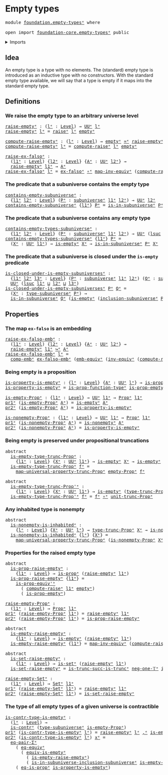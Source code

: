 # Empty types

<pre class="Agda"><a id="24" class="Keyword">module</a> <a id="31" href="foundation.empty-types%25E1%25B5%2589.html" class="Module">foundation.empty-typesᵉ</a> <a id="55" class="Keyword">where</a>

<a id="62" class="Keyword">open</a> <a id="67" class="Keyword">import</a> <a id="74" href="foundation-core.empty-types%25E1%25B5%2589.html" class="Module">foundation-core.empty-typesᵉ</a> <a id="103" class="Keyword">public</a>
</pre>
<details><summary>Imports</summary>

<pre class="Agda"><a id="160" class="Keyword">open</a> <a id="165" class="Keyword">import</a> <a id="172" href="foundation.dependent-pair-types%25E1%25B5%2589.html" class="Module">foundation.dependent-pair-typesᵉ</a>
<a id="205" class="Keyword">open</a> <a id="210" class="Keyword">import</a> <a id="217" href="foundation.embeddings%25E1%25B5%2589.html" class="Module">foundation.embeddingsᵉ</a>
<a id="240" class="Keyword">open</a> <a id="245" class="Keyword">import</a> <a id="252" href="foundation.equivalences%25E1%25B5%2589.html" class="Module">foundation.equivalencesᵉ</a>
<a id="277" class="Keyword">open</a> <a id="282" class="Keyword">import</a> <a id="289" href="foundation.propositional-truncations%25E1%25B5%2589.html" class="Module">foundation.propositional-truncationsᵉ</a>
<a id="327" class="Keyword">open</a> <a id="332" class="Keyword">import</a> <a id="339" href="foundation.raising-universe-levels%25E1%25B5%2589.html" class="Module">foundation.raising-universe-levelsᵉ</a>
<a id="375" class="Keyword">open</a> <a id="380" class="Keyword">import</a> <a id="387" href="foundation.subuniverses%25E1%25B5%2589.html" class="Module">foundation.subuniversesᵉ</a>
<a id="412" class="Keyword">open</a> <a id="417" class="Keyword">import</a> <a id="424" href="foundation.univalence%25E1%25B5%2589.html" class="Module">foundation.univalenceᵉ</a>
<a id="447" class="Keyword">open</a> <a id="452" class="Keyword">import</a> <a id="459" href="foundation.universe-levels%25E1%25B5%2589.html" class="Module">foundation.universe-levelsᵉ</a>

<a id="488" class="Keyword">open</a> <a id="493" class="Keyword">import</a> <a id="500" href="foundation-core.contractible-types%25E1%25B5%2589.html" class="Module">foundation-core.contractible-typesᵉ</a>
<a id="536" class="Keyword">open</a> <a id="541" class="Keyword">import</a> <a id="548" href="foundation-core.equality-dependent-pair-types%25E1%25B5%2589.html" class="Module">foundation-core.equality-dependent-pair-typesᵉ</a>
<a id="595" class="Keyword">open</a> <a id="600" class="Keyword">import</a> <a id="607" href="foundation-core.function-types%25E1%25B5%2589.html" class="Module">foundation-core.function-typesᵉ</a>
<a id="639" class="Keyword">open</a> <a id="644" class="Keyword">import</a> <a id="651" href="foundation-core.propositions%25E1%25B5%2589.html" class="Module">foundation-core.propositionsᵉ</a>
<a id="681" class="Keyword">open</a> <a id="686" class="Keyword">import</a> <a id="693" href="foundation-core.sets%25E1%25B5%2589.html" class="Module">foundation-core.setsᵉ</a>
<a id="715" class="Keyword">open</a> <a id="720" class="Keyword">import</a> <a id="727" href="foundation-core.truncated-types%25E1%25B5%2589.html" class="Module">foundation-core.truncated-typesᵉ</a>
<a id="760" class="Keyword">open</a> <a id="765" class="Keyword">import</a> <a id="772" href="foundation-core.truncation-levels%25E1%25B5%2589.html" class="Module">foundation-core.truncation-levelsᵉ</a>
</pre>
</details>

## Idea

An empty type is a type with no elements. The (standard) empty type is
introduced as an inductive type with no constructors. With the standard empty
type available, we will say that a type is empty if it maps into the standard
empty type.

## Definitions

### We raise the empty type to an arbitrary universe level

<pre class="Agda"><a id="raise-emptyᵉ"></a><a id="1157" href="foundation.empty-types%25E1%25B5%2589.html#1157" class="Function">raise-emptyᵉ</a> <a id="1170" class="Symbol">:</a> <a id="1172" class="Symbol">(</a><a id="1173" href="foundation.empty-types%25E1%25B5%2589.html#1173" class="Bound">lᵉ</a> <a id="1176" class="Symbol">:</a> <a id="1178" href="Agda.Primitive.html#742" class="Postulate">Level</a><a id="1183" class="Symbol">)</a> <a id="1185" class="Symbol">→</a> <a id="1187" href="Agda.Primitive.html#429" class="Primitive">UUᵉ</a> <a id="1191" href="foundation.empty-types%25E1%25B5%2589.html#1173" class="Bound">lᵉ</a>
<a id="1194" href="foundation.empty-types%25E1%25B5%2589.html#1157" class="Function">raise-emptyᵉ</a> <a id="1207" href="foundation.empty-types%25E1%25B5%2589.html#1207" class="Bound">lᵉ</a> <a id="1210" class="Symbol">=</a> <a id="1212" href="foundation.raising-universe-levels%25E1%25B5%2589.html#1012" class="Datatype">raiseᵉ</a> <a id="1219" href="foundation.empty-types%25E1%25B5%2589.html#1207" class="Bound">lᵉ</a> <a id="1222" href="foundation-core.empty-types%25E1%25B5%2589.html#811" class="Datatype">emptyᵉ</a>

<a id="compute-raise-emptyᵉ"></a><a id="1230" href="foundation.empty-types%25E1%25B5%2589.html#1230" class="Function">compute-raise-emptyᵉ</a> <a id="1251" class="Symbol">:</a> <a id="1253" class="Symbol">(</a><a id="1254" href="foundation.empty-types%25E1%25B5%2589.html#1254" class="Bound">lᵉ</a> <a id="1257" class="Symbol">:</a> <a id="1259" href="Agda.Primitive.html#742" class="Postulate">Level</a><a id="1264" class="Symbol">)</a> <a id="1266" class="Symbol">→</a> <a id="1268" href="foundation-core.empty-types%25E1%25B5%2589.html#811" class="Datatype">emptyᵉ</a> <a id="1275" href="foundation-core.equivalences%25E1%25B5%2589.html#2662" class="Function Operator">≃ᵉ</a> <a id="1278" href="foundation.empty-types%25E1%25B5%2589.html#1157" class="Function">raise-emptyᵉ</a> <a id="1291" href="foundation.empty-types%25E1%25B5%2589.html#1254" class="Bound">lᵉ</a>
<a id="1294" href="foundation.empty-types%25E1%25B5%2589.html#1230" class="Function">compute-raise-emptyᵉ</a> <a id="1315" href="foundation.empty-types%25E1%25B5%2589.html#1315" class="Bound">lᵉ</a> <a id="1318" class="Symbol">=</a> <a id="1320" href="foundation.raising-universe-levels%25E1%25B5%2589.html#1854" class="Function">compute-raiseᵉ</a> <a id="1335" href="foundation.empty-types%25E1%25B5%2589.html#1315" class="Bound">lᵉ</a> <a id="1338" href="foundation-core.empty-types%25E1%25B5%2589.html#811" class="Datatype">emptyᵉ</a>

<a id="raise-ex-falsoᵉ"></a><a id="1346" href="foundation.empty-types%25E1%25B5%2589.html#1346" class="Function">raise-ex-falsoᵉ</a> <a id="1362" class="Symbol">:</a>
  <a id="1366" class="Symbol">(</a><a id="1367" href="foundation.empty-types%25E1%25B5%2589.html#1367" class="Bound">l1ᵉ</a> <a id="1371" class="Symbol">:</a> <a id="1373" href="Agda.Primitive.html#742" class="Postulate">Level</a><a id="1378" class="Symbol">)</a> <a id="1380" class="Symbol">{</a><a id="1381" href="foundation.empty-types%25E1%25B5%2589.html#1381" class="Bound">l2ᵉ</a> <a id="1385" class="Symbol">:</a> <a id="1387" href="Agda.Primitive.html#742" class="Postulate">Level</a><a id="1392" class="Symbol">}</a> <a id="1394" class="Symbol">{</a><a id="1395" href="foundation.empty-types%25E1%25B5%2589.html#1395" class="Bound">Aᵉ</a> <a id="1398" class="Symbol">:</a> <a id="1400" href="Agda.Primitive.html#429" class="Primitive">UUᵉ</a> <a id="1404" href="foundation.empty-types%25E1%25B5%2589.html#1381" class="Bound">l2ᵉ</a><a id="1407" class="Symbol">}</a> <a id="1409" class="Symbol">→</a>
  <a id="1413" href="foundation.empty-types%25E1%25B5%2589.html#1157" class="Function">raise-emptyᵉ</a> <a id="1426" href="foundation.empty-types%25E1%25B5%2589.html#1367" class="Bound">l1ᵉ</a> <a id="1430" class="Symbol">→</a> <a id="1432" href="foundation.empty-types%25E1%25B5%2589.html#1395" class="Bound">Aᵉ</a>
<a id="1435" href="foundation.empty-types%25E1%25B5%2589.html#1346" class="Function">raise-ex-falsoᵉ</a> <a id="1451" href="foundation.empty-types%25E1%25B5%2589.html#1451" class="Bound">lᵉ</a> <a id="1454" class="Symbol">=</a> <a id="1456" href="foundation-core.empty-types%25E1%25B5%2589.html#927" class="Function">ex-falsoᵉ</a> <a id="1466" href="foundation-core.function-types%25E1%25B5%2589.html#476" class="Function Operator">∘ᵉ</a> <a id="1469" href="foundation-core.equivalences%25E1%25B5%2589.html#8521" class="Function">map-inv-equivᵉ</a> <a id="1484" class="Symbol">(</a><a id="1485" href="foundation.empty-types%25E1%25B5%2589.html#1230" class="Function">compute-raise-emptyᵉ</a> <a id="1506" href="foundation.empty-types%25E1%25B5%2589.html#1451" class="Bound">lᵉ</a><a id="1508" class="Symbol">)</a>
</pre>
### The predicate that a subuniverse contains the empty type

<pre class="Agda"><a id="contains-empty-subuniverseᵉ"></a><a id="1585" href="foundation.empty-types%25E1%25B5%2589.html#1585" class="Function">contains-empty-subuniverseᵉ</a> <a id="1613" class="Symbol">:</a>
  <a id="1617" class="Symbol">{</a><a id="1618" href="foundation.empty-types%25E1%25B5%2589.html#1618" class="Bound">l1ᵉ</a> <a id="1622" href="foundation.empty-types%25E1%25B5%2589.html#1622" class="Bound">l2ᵉ</a> <a id="1626" class="Symbol">:</a> <a id="1628" href="Agda.Primitive.html#742" class="Postulate">Level</a><a id="1633" class="Symbol">}</a> <a id="1635" class="Symbol">(</a><a id="1636" href="foundation.empty-types%25E1%25B5%2589.html#1636" class="Bound">Pᵉ</a> <a id="1639" class="Symbol">:</a> <a id="1641" href="foundation.subuniverses%25E1%25B5%2589.html#1146" class="Function">subuniverseᵉ</a> <a id="1654" href="foundation.empty-types%25E1%25B5%2589.html#1618" class="Bound">l1ᵉ</a> <a id="1658" href="foundation.empty-types%25E1%25B5%2589.html#1622" class="Bound">l2ᵉ</a><a id="1661" class="Symbol">)</a> <a id="1663" class="Symbol">→</a> <a id="1665" href="Agda.Primitive.html#429" class="Primitive">UUᵉ</a> <a id="1669" href="foundation.empty-types%25E1%25B5%2589.html#1622" class="Bound">l2ᵉ</a>
<a id="1673" href="foundation.empty-types%25E1%25B5%2589.html#1585" class="Function">contains-empty-subuniverseᵉ</a> <a id="1701" class="Symbol">{</a><a id="1702" href="foundation.empty-types%25E1%25B5%2589.html#1702" class="Bound">l1ᵉ</a><a id="1705" class="Symbol">}</a> <a id="1707" href="foundation.empty-types%25E1%25B5%2589.html#1707" class="Bound">Pᵉ</a> <a id="1710" class="Symbol">=</a> <a id="1712" href="foundation.subuniverses%25E1%25B5%2589.html#1594" class="Function">is-in-subuniverseᵉ</a> <a id="1731" href="foundation.empty-types%25E1%25B5%2589.html#1707" class="Bound">Pᵉ</a> <a id="1734" class="Symbol">(</a><a id="1735" href="foundation.empty-types%25E1%25B5%2589.html#1157" class="Function">raise-emptyᵉ</a> <a id="1748" href="foundation.empty-types%25E1%25B5%2589.html#1702" class="Bound">l1ᵉ</a><a id="1751" class="Symbol">)</a>
</pre>
### The predicate that a subuniverse contains any empty type

<pre class="Agda"><a id="contains-empty-types-subuniverseᵉ"></a><a id="1828" href="foundation.empty-types%25E1%25B5%2589.html#1828" class="Function">contains-empty-types-subuniverseᵉ</a> <a id="1862" class="Symbol">:</a>
  <a id="1866" class="Symbol">{</a><a id="1867" href="foundation.empty-types%25E1%25B5%2589.html#1867" class="Bound">l1ᵉ</a> <a id="1871" href="foundation.empty-types%25E1%25B5%2589.html#1871" class="Bound">l2ᵉ</a> <a id="1875" class="Symbol">:</a> <a id="1877" href="Agda.Primitive.html#742" class="Postulate">Level</a><a id="1882" class="Symbol">}</a> <a id="1884" class="Symbol">(</a><a id="1885" href="foundation.empty-types%25E1%25B5%2589.html#1885" class="Bound">Pᵉ</a> <a id="1888" class="Symbol">:</a> <a id="1890" href="foundation.subuniverses%25E1%25B5%2589.html#1146" class="Function">subuniverseᵉ</a> <a id="1903" href="foundation.empty-types%25E1%25B5%2589.html#1867" class="Bound">l1ᵉ</a> <a id="1907" href="foundation.empty-types%25E1%25B5%2589.html#1871" class="Bound">l2ᵉ</a><a id="1910" class="Symbol">)</a> <a id="1912" class="Symbol">→</a> <a id="1914" href="Agda.Primitive.html#429" class="Primitive">UUᵉ</a> <a id="1918" class="Symbol">(</a><a id="1919" href="Agda.Primitive.html#931" class="Primitive">lsuc</a> <a id="1924" href="foundation.empty-types%25E1%25B5%2589.html#1867" class="Bound">l1ᵉ</a> <a id="1928" href="Agda.Primitive.html#961" class="Primitive Operator">⊔</a> <a id="1930" href="foundation.empty-types%25E1%25B5%2589.html#1871" class="Bound">l2ᵉ</a><a id="1933" class="Symbol">)</a>
<a id="1935" href="foundation.empty-types%25E1%25B5%2589.html#1828" class="Function">contains-empty-types-subuniverseᵉ</a> <a id="1969" class="Symbol">{</a><a id="1970" href="foundation.empty-types%25E1%25B5%2589.html#1970" class="Bound">l1ᵉ</a><a id="1973" class="Symbol">}</a> <a id="1975" href="foundation.empty-types%25E1%25B5%2589.html#1975" class="Bound">Pᵉ</a> <a id="1978" class="Symbol">=</a>
  <a id="1982" class="Symbol">(</a><a id="1983" href="foundation.empty-types%25E1%25B5%2589.html#1983" class="Bound">Xᵉ</a> <a id="1986" class="Symbol">:</a> <a id="1988" href="Agda.Primitive.html#429" class="Primitive">UUᵉ</a> <a id="1992" href="foundation.empty-types%25E1%25B5%2589.html#1970" class="Bound">l1ᵉ</a><a id="1995" class="Symbol">)</a> <a id="1997" class="Symbol">→</a> <a id="1999" href="foundation-core.empty-types%25E1%25B5%2589.html#1004" class="Function">is-emptyᵉ</a> <a id="2009" href="foundation.empty-types%25E1%25B5%2589.html#1983" class="Bound">Xᵉ</a> <a id="2012" class="Symbol">→</a> <a id="2014" href="foundation.subuniverses%25E1%25B5%2589.html#1594" class="Function">is-in-subuniverseᵉ</a> <a id="2033" href="foundation.empty-types%25E1%25B5%2589.html#1975" class="Bound">Pᵉ</a> <a id="2036" href="foundation.empty-types%25E1%25B5%2589.html#1983" class="Bound">Xᵉ</a>
</pre>
### The predicate that a subuniverse is closed under the `is-empty` predicate

<pre class="Agda"><a id="is-closed-under-is-empty-subuniversesᵉ"></a><a id="2131" href="foundation.empty-types%25E1%25B5%2589.html#2131" class="Function">is-closed-under-is-empty-subuniversesᵉ</a> <a id="2170" class="Symbol">:</a>
  <a id="2174" class="Symbol">{</a><a id="2175" href="foundation.empty-types%25E1%25B5%2589.html#2175" class="Bound">l1ᵉ</a> <a id="2179" href="foundation.empty-types%25E1%25B5%2589.html#2179" class="Bound">l2ᵉ</a> <a id="2183" href="foundation.empty-types%25E1%25B5%2589.html#2183" class="Bound">l3ᵉ</a> <a id="2187" class="Symbol">:</a> <a id="2189" href="Agda.Primitive.html#742" class="Postulate">Level</a><a id="2194" class="Symbol">}</a> <a id="2196" class="Symbol">(</a><a id="2197" href="foundation.empty-types%25E1%25B5%2589.html#2197" class="Bound">Pᵉ</a> <a id="2200" class="Symbol">:</a> <a id="2202" href="foundation.subuniverses%25E1%25B5%2589.html#1146" class="Function">subuniverseᵉ</a> <a id="2215" href="foundation.empty-types%25E1%25B5%2589.html#2175" class="Bound">l1ᵉ</a> <a id="2219" href="foundation.empty-types%25E1%25B5%2589.html#2179" class="Bound">l2ᵉ</a><a id="2222" class="Symbol">)</a> <a id="2224" class="Symbol">(</a><a id="2225" href="foundation.empty-types%25E1%25B5%2589.html#2225" class="Bound">Qᵉ</a> <a id="2228" class="Symbol">:</a> <a id="2230" href="foundation.subuniverses%25E1%25B5%2589.html#1146" class="Function">subuniverseᵉ</a> <a id="2243" href="foundation.empty-types%25E1%25B5%2589.html#2175" class="Bound">l1ᵉ</a> <a id="2247" href="foundation.empty-types%25E1%25B5%2589.html#2183" class="Bound">l3ᵉ</a><a id="2250" class="Symbol">)</a> <a id="2252" class="Symbol">→</a>
  <a id="2256" href="Agda.Primitive.html#429" class="Primitive">UUᵉ</a> <a id="2260" class="Symbol">(</a><a id="2261" href="Agda.Primitive.html#931" class="Primitive">lsuc</a> <a id="2266" href="foundation.empty-types%25E1%25B5%2589.html#2175" class="Bound">l1ᵉ</a> <a id="2270" href="Agda.Primitive.html#961" class="Primitive Operator">⊔</a> <a id="2272" href="foundation.empty-types%25E1%25B5%2589.html#2179" class="Bound">l2ᵉ</a> <a id="2276" href="Agda.Primitive.html#961" class="Primitive Operator">⊔</a> <a id="2278" href="foundation.empty-types%25E1%25B5%2589.html#2183" class="Bound">l3ᵉ</a><a id="2281" class="Symbol">)</a>
<a id="2283" href="foundation.empty-types%25E1%25B5%2589.html#2131" class="Function">is-closed-under-is-empty-subuniversesᵉ</a> <a id="2322" href="foundation.empty-types%25E1%25B5%2589.html#2322" class="Bound">Pᵉ</a> <a id="2325" href="foundation.empty-types%25E1%25B5%2589.html#2325" class="Bound">Qᵉ</a> <a id="2328" class="Symbol">=</a>
  <a id="2332" class="Symbol">(</a><a id="2333" href="foundation.empty-types%25E1%25B5%2589.html#2333" class="Bound">Xᵉ</a> <a id="2336" class="Symbol">:</a> <a id="2338" href="foundation.subuniverses%25E1%25B5%2589.html#1511" class="Function">type-subuniverseᵉ</a> <a id="2356" href="foundation.empty-types%25E1%25B5%2589.html#2322" class="Bound">Pᵉ</a><a id="2358" class="Symbol">)</a> <a id="2360" class="Symbol">→</a>
  <a id="2364" href="foundation.subuniverses%25E1%25B5%2589.html#1594" class="Function">is-in-subuniverseᵉ</a> <a id="2383" href="foundation.empty-types%25E1%25B5%2589.html#2325" class="Bound">Qᵉ</a> <a id="2386" class="Symbol">(</a><a id="2387" href="foundation-core.empty-types%25E1%25B5%2589.html#1004" class="Function">is-emptyᵉ</a> <a id="2397" class="Symbol">(</a><a id="2398" href="foundation.subuniverses%25E1%25B5%2589.html#1816" class="Function">inclusion-subuniverseᵉ</a> <a id="2421" href="foundation.empty-types%25E1%25B5%2589.html#2322" class="Bound">Pᵉ</a> <a id="2424" href="foundation.empty-types%25E1%25B5%2589.html#2333" class="Bound">Xᵉ</a><a id="2426" class="Symbol">))</a>
</pre>
## Properties

### The map `ex-falso` is an embedding

<pre class="Agda"><a id="raise-ex-falso-embᵉ"></a><a id="2497" href="foundation.empty-types%25E1%25B5%2589.html#2497" class="Function">raise-ex-falso-embᵉ</a> <a id="2517" class="Symbol">:</a>
  <a id="2521" class="Symbol">(</a><a id="2522" href="foundation.empty-types%25E1%25B5%2589.html#2522" class="Bound">l1ᵉ</a> <a id="2526" class="Symbol">:</a> <a id="2528" href="Agda.Primitive.html#742" class="Postulate">Level</a><a id="2533" class="Symbol">)</a> <a id="2535" class="Symbol">{</a><a id="2536" href="foundation.empty-types%25E1%25B5%2589.html#2536" class="Bound">l2ᵉ</a> <a id="2540" class="Symbol">:</a> <a id="2542" href="Agda.Primitive.html#742" class="Postulate">Level</a><a id="2547" class="Symbol">}</a> <a id="2549" class="Symbol">{</a><a id="2550" href="foundation.empty-types%25E1%25B5%2589.html#2550" class="Bound">Aᵉ</a> <a id="2553" class="Symbol">:</a> <a id="2555" href="Agda.Primitive.html#429" class="Primitive">UUᵉ</a> <a id="2559" href="foundation.empty-types%25E1%25B5%2589.html#2536" class="Bound">l2ᵉ</a><a id="2562" class="Symbol">}</a> <a id="2564" class="Symbol">→</a>
  <a id="2568" href="foundation.empty-types%25E1%25B5%2589.html#1157" class="Function">raise-emptyᵉ</a> <a id="2581" href="foundation.empty-types%25E1%25B5%2589.html#2522" class="Bound">l1ᵉ</a> <a id="2585" href="foundation-core.embeddings%25E1%25B5%2589.html#1585" class="Function Operator">↪ᵉ</a> <a id="2588" href="foundation.empty-types%25E1%25B5%2589.html#2550" class="Bound">Aᵉ</a>
<a id="2591" href="foundation.empty-types%25E1%25B5%2589.html#2497" class="Function">raise-ex-falso-embᵉ</a> <a id="2611" href="foundation.empty-types%25E1%25B5%2589.html#2611" class="Bound">lᵉ</a> <a id="2614" class="Symbol">=</a>
  <a id="2618" href="foundation.embeddings%25E1%25B5%2589.html#3957" class="Function">comp-embᵉ</a> <a id="2628" href="foundation-core.empty-types%25E1%25B5%2589.html#1370" class="Function">ex-falso-embᵉ</a> <a id="2642" class="Symbol">(</a><a id="2643" href="foundation.equivalences%25E1%25B5%2589.html#2051" class="Function">emb-equivᵉ</a> <a id="2654" class="Symbol">(</a><a id="2655" href="foundation-core.equivalences%25E1%25B5%2589.html#9353" class="Function">inv-equivᵉ</a> <a id="2666" class="Symbol">(</a><a id="2667" href="foundation.empty-types%25E1%25B5%2589.html#1230" class="Function">compute-raise-emptyᵉ</a> <a id="2688" href="foundation.empty-types%25E1%25B5%2589.html#2611" class="Bound">lᵉ</a><a id="2690" class="Symbol">)))</a>
</pre>
### Being empty is a proposition

<pre class="Agda"><a id="is-property-is-emptyᵉ"></a><a id="2741" href="foundation.empty-types%25E1%25B5%2589.html#2741" class="Function">is-property-is-emptyᵉ</a> <a id="2763" class="Symbol">:</a> <a id="2765" class="Symbol">{</a><a id="2766" href="foundation.empty-types%25E1%25B5%2589.html#2766" class="Bound">lᵉ</a> <a id="2769" class="Symbol">:</a> <a id="2771" href="Agda.Primitive.html#742" class="Postulate">Level</a><a id="2776" class="Symbol">}</a> <a id="2778" class="Symbol">{</a><a id="2779" href="foundation.empty-types%25E1%25B5%2589.html#2779" class="Bound">Aᵉ</a> <a id="2782" class="Symbol">:</a> <a id="2784" href="Agda.Primitive.html#429" class="Primitive">UUᵉ</a> <a id="2788" href="foundation.empty-types%25E1%25B5%2589.html#2766" class="Bound">lᵉ</a><a id="2790" class="Symbol">}</a> <a id="2792" class="Symbol">→</a> <a id="2794" href="foundation-core.propositions%25E1%25B5%2589.html#1041" class="Function">is-propᵉ</a> <a id="2803" class="Symbol">(</a><a id="2804" href="foundation-core.empty-types%25E1%25B5%2589.html#1004" class="Function">is-emptyᵉ</a> <a id="2814" href="foundation.empty-types%25E1%25B5%2589.html#2779" class="Bound">Aᵉ</a><a id="2816" class="Symbol">)</a>
<a id="2818" href="foundation.empty-types%25E1%25B5%2589.html#2741" class="Function">is-property-is-emptyᵉ</a> <a id="2840" class="Symbol">=</a> <a id="2842" href="foundation-core.propositions%25E1%25B5%2589.html#7503" class="Function">is-prop-function-typeᵉ</a> <a id="2865" href="foundation-core.empty-types%25E1%25B5%2589.html#2533" class="Function">is-prop-emptyᵉ</a>

<a id="is-empty-Propᵉ"></a><a id="2881" href="foundation.empty-types%25E1%25B5%2589.html#2881" class="Function">is-empty-Propᵉ</a> <a id="2896" class="Symbol">:</a> <a id="2898" class="Symbol">{</a><a id="2899" href="foundation.empty-types%25E1%25B5%2589.html#2899" class="Bound">l1ᵉ</a> <a id="2903" class="Symbol">:</a> <a id="2905" href="Agda.Primitive.html#742" class="Postulate">Level</a><a id="2910" class="Symbol">}</a> <a id="2912" class="Symbol">→</a> <a id="2914" href="Agda.Primitive.html#429" class="Primitive">UUᵉ</a> <a id="2918" href="foundation.empty-types%25E1%25B5%2589.html#2899" class="Bound">l1ᵉ</a> <a id="2922" class="Symbol">→</a> <a id="2924" href="foundation-core.propositions%25E1%25B5%2589.html#1181" class="Function">Propᵉ</a> <a id="2930" href="foundation.empty-types%25E1%25B5%2589.html#2899" class="Bound">l1ᵉ</a>
<a id="2934" href="foundation.dependent-pair-types%25E1%25B5%2589.html#697" class="Field">pr1ᵉ</a> <a id="2939" class="Symbol">(</a><a id="2940" href="foundation.empty-types%25E1%25B5%2589.html#2881" class="Function">is-empty-Propᵉ</a> <a id="2955" href="foundation.empty-types%25E1%25B5%2589.html#2955" class="Bound">Aᵉ</a><a id="2957" class="Symbol">)</a> <a id="2959" class="Symbol">=</a> <a id="2961" href="foundation-core.empty-types%25E1%25B5%2589.html#1004" class="Function">is-emptyᵉ</a> <a id="2971" href="foundation.empty-types%25E1%25B5%2589.html#2955" class="Bound">Aᵉ</a>
<a id="2974" href="foundation.dependent-pair-types%25E1%25B5%2589.html#711" class="Field">pr2ᵉ</a> <a id="2979" class="Symbol">(</a><a id="2980" href="foundation.empty-types%25E1%25B5%2589.html#2881" class="Function">is-empty-Propᵉ</a> <a id="2995" href="foundation.empty-types%25E1%25B5%2589.html#2995" class="Bound">Aᵉ</a><a id="2997" class="Symbol">)</a> <a id="2999" class="Symbol">=</a> <a id="3001" href="foundation.empty-types%25E1%25B5%2589.html#2741" class="Function">is-property-is-emptyᵉ</a>

<a id="is-nonempty-Propᵉ"></a><a id="3024" href="foundation.empty-types%25E1%25B5%2589.html#3024" class="Function">is-nonempty-Propᵉ</a> <a id="3042" class="Symbol">:</a> <a id="3044" class="Symbol">{</a><a id="3045" href="foundation.empty-types%25E1%25B5%2589.html#3045" class="Bound">l1ᵉ</a> <a id="3049" class="Symbol">:</a> <a id="3051" href="Agda.Primitive.html#742" class="Postulate">Level</a><a id="3056" class="Symbol">}</a> <a id="3058" class="Symbol">→</a> <a id="3060" href="Agda.Primitive.html#429" class="Primitive">UUᵉ</a> <a id="3064" href="foundation.empty-types%25E1%25B5%2589.html#3045" class="Bound">l1ᵉ</a> <a id="3068" class="Symbol">→</a> <a id="3070" href="foundation-core.propositions%25E1%25B5%2589.html#1181" class="Function">Propᵉ</a> <a id="3076" href="foundation.empty-types%25E1%25B5%2589.html#3045" class="Bound">l1ᵉ</a>
<a id="3080" href="foundation.dependent-pair-types%25E1%25B5%2589.html#697" class="Field">pr1ᵉ</a> <a id="3085" class="Symbol">(</a><a id="3086" href="foundation.empty-types%25E1%25B5%2589.html#3024" class="Function">is-nonempty-Propᵉ</a> <a id="3104" href="foundation.empty-types%25E1%25B5%2589.html#3104" class="Bound">Aᵉ</a><a id="3106" class="Symbol">)</a> <a id="3108" class="Symbol">=</a> <a id="3110" href="foundation-core.empty-types%25E1%25B5%2589.html#1075" class="Function">is-nonemptyᵉ</a> <a id="3123" href="foundation.empty-types%25E1%25B5%2589.html#3104" class="Bound">Aᵉ</a>
<a id="3126" href="foundation.dependent-pair-types%25E1%25B5%2589.html#711" class="Field">pr2ᵉ</a> <a id="3131" class="Symbol">(</a><a id="3132" href="foundation.empty-types%25E1%25B5%2589.html#3024" class="Function">is-nonempty-Propᵉ</a> <a id="3150" href="foundation.empty-types%25E1%25B5%2589.html#3150" class="Bound">Aᵉ</a><a id="3152" class="Symbol">)</a> <a id="3154" class="Symbol">=</a> <a id="3156" href="foundation.empty-types%25E1%25B5%2589.html#2741" class="Function">is-property-is-emptyᵉ</a>
</pre>
### Being empty is preserved under propositional truncations

<pre class="Agda"><a id="3253" class="Keyword">abstract</a>
  <a id="is-empty-type-trunc-Propᵉ"></a><a id="3264" href="foundation.empty-types%25E1%25B5%2589.html#3264" class="Function">is-empty-type-trunc-Propᵉ</a> <a id="3290" class="Symbol">:</a>
    <a id="3296" class="Symbol">{</a><a id="3297" href="foundation.empty-types%25E1%25B5%2589.html#3297" class="Bound">l1ᵉ</a> <a id="3301" class="Symbol">:</a> <a id="3303" href="Agda.Primitive.html#742" class="Postulate">Level</a><a id="3308" class="Symbol">}</a> <a id="3310" class="Symbol">{</a><a id="3311" href="foundation.empty-types%25E1%25B5%2589.html#3311" class="Bound">Xᵉ</a> <a id="3314" class="Symbol">:</a> <a id="3316" href="Agda.Primitive.html#429" class="Primitive">UUᵉ</a> <a id="3320" href="foundation.empty-types%25E1%25B5%2589.html#3297" class="Bound">l1ᵉ</a><a id="3323" class="Symbol">}</a> <a id="3325" class="Symbol">→</a> <a id="3327" href="foundation-core.empty-types%25E1%25B5%2589.html#1004" class="Function">is-emptyᵉ</a> <a id="3337" href="foundation.empty-types%25E1%25B5%2589.html#3311" class="Bound">Xᵉ</a> <a id="3340" class="Symbol">→</a> <a id="3342" href="foundation-core.empty-types%25E1%25B5%2589.html#1004" class="Function">is-emptyᵉ</a> <a id="3352" class="Symbol">(</a><a id="3353" href="foundation.propositional-truncations%25E1%25B5%2589.html#1500" class="Function">type-trunc-Propᵉ</a> <a id="3370" href="foundation.empty-types%25E1%25B5%2589.html#3311" class="Bound">Xᵉ</a><a id="3372" class="Symbol">)</a>
  <a id="3376" href="foundation.empty-types%25E1%25B5%2589.html#3264" class="Function">is-empty-type-trunc-Propᵉ</a> <a id="3402" href="foundation.empty-types%25E1%25B5%2589.html#3402" class="Bound">fᵉ</a> <a id="3405" class="Symbol">=</a>
    <a id="3411" href="foundation.propositional-truncations%25E1%25B5%2589.html#5725" class="Function">map-universal-property-trunc-Propᵉ</a> <a id="3446" href="foundation-core.empty-types%25E1%25B5%2589.html#2587" class="Function">empty-Propᵉ</a> <a id="3458" href="foundation.empty-types%25E1%25B5%2589.html#3402" class="Bound">fᵉ</a>

<a id="3462" class="Keyword">abstract</a>
  <a id="is-empty-type-trunc-Prop&#39;ᵉ"></a><a id="3473" href="foundation.empty-types%25E1%25B5%2589.html#3473" class="Function">is-empty-type-trunc-Prop&#39;ᵉ</a> <a id="3500" class="Symbol">:</a>
    <a id="3506" class="Symbol">{</a><a id="3507" href="foundation.empty-types%25E1%25B5%2589.html#3507" class="Bound">l1ᵉ</a> <a id="3511" class="Symbol">:</a> <a id="3513" href="Agda.Primitive.html#742" class="Postulate">Level</a><a id="3518" class="Symbol">}</a> <a id="3520" class="Symbol">{</a><a id="3521" href="foundation.empty-types%25E1%25B5%2589.html#3521" class="Bound">Xᵉ</a> <a id="3524" class="Symbol">:</a> <a id="3526" href="Agda.Primitive.html#429" class="Primitive">UUᵉ</a> <a id="3530" href="foundation.empty-types%25E1%25B5%2589.html#3507" class="Bound">l1ᵉ</a><a id="3533" class="Symbol">}</a> <a id="3535" class="Symbol">→</a> <a id="3537" href="foundation-core.empty-types%25E1%25B5%2589.html#1004" class="Function">is-emptyᵉ</a> <a id="3547" class="Symbol">(</a><a id="3548" href="foundation.propositional-truncations%25E1%25B5%2589.html#1500" class="Function">type-trunc-Propᵉ</a> <a id="3565" href="foundation.empty-types%25E1%25B5%2589.html#3521" class="Bound">Xᵉ</a><a id="3567" class="Symbol">)</a> <a id="3569" class="Symbol">→</a> <a id="3571" href="foundation-core.empty-types%25E1%25B5%2589.html#1004" class="Function">is-emptyᵉ</a> <a id="3581" href="foundation.empty-types%25E1%25B5%2589.html#3521" class="Bound">Xᵉ</a>
  <a id="3586" href="foundation.empty-types%25E1%25B5%2589.html#3473" class="Function">is-empty-type-trunc-Prop&#39;ᵉ</a> <a id="3613" href="foundation.empty-types%25E1%25B5%2589.html#3613" class="Bound">fᵉ</a> <a id="3616" class="Symbol">=</a> <a id="3618" href="foundation.empty-types%25E1%25B5%2589.html#3613" class="Bound">fᵉ</a> <a id="3621" href="foundation-core.function-types%25E1%25B5%2589.html#476" class="Function Operator">∘ᵉ</a> <a id="3624" href="foundation.propositional-truncations%25E1%25B5%2589.html#1593" class="Function">unit-trunc-Propᵉ</a>
</pre>
### Any inhabited type is nonempty

<pre class="Agda"><a id="3690" class="Keyword">abstract</a>
  <a id="is-nonempty-is-inhabitedᵉ"></a><a id="3701" href="foundation.empty-types%25E1%25B5%2589.html#3701" class="Function">is-nonempty-is-inhabitedᵉ</a> <a id="3727" class="Symbol">:</a>
    <a id="3733" class="Symbol">{</a><a id="3734" href="foundation.empty-types%25E1%25B5%2589.html#3734" class="Bound">lᵉ</a> <a id="3737" class="Symbol">:</a> <a id="3739" href="Agda.Primitive.html#742" class="Postulate">Level</a><a id="3744" class="Symbol">}</a> <a id="3746" class="Symbol">{</a><a id="3747" href="foundation.empty-types%25E1%25B5%2589.html#3747" class="Bound">Xᵉ</a> <a id="3750" class="Symbol">:</a> <a id="3752" href="Agda.Primitive.html#429" class="Primitive">UUᵉ</a> <a id="3756" href="foundation.empty-types%25E1%25B5%2589.html#3734" class="Bound">lᵉ</a><a id="3758" class="Symbol">}</a> <a id="3760" class="Symbol">→</a> <a id="3762" href="foundation.propositional-truncations%25E1%25B5%2589.html#1500" class="Function">type-trunc-Propᵉ</a> <a id="3779" href="foundation.empty-types%25E1%25B5%2589.html#3747" class="Bound">Xᵉ</a> <a id="3782" class="Symbol">→</a> <a id="3784" href="foundation-core.empty-types%25E1%25B5%2589.html#1075" class="Function">is-nonemptyᵉ</a> <a id="3797" href="foundation.empty-types%25E1%25B5%2589.html#3747" class="Bound">Xᵉ</a>
  <a id="3802" href="foundation.empty-types%25E1%25B5%2589.html#3701" class="Function">is-nonempty-is-inhabitedᵉ</a> <a id="3828" class="Symbol">{</a><a id="3829" href="foundation.empty-types%25E1%25B5%2589.html#3829" class="Bound">lᵉ</a><a id="3831" class="Symbol">}</a> <a id="3833" class="Symbol">{</a><a id="3834" href="foundation.empty-types%25E1%25B5%2589.html#3834" class="Bound">Xᵉ</a><a id="3836" class="Symbol">}</a> <a id="3838" class="Symbol">=</a>
    <a id="3844" href="foundation.propositional-truncations%25E1%25B5%2589.html#5725" class="Function">map-universal-property-trunc-Propᵉ</a> <a id="3879" class="Symbol">(</a><a id="3880" href="foundation.empty-types%25E1%25B5%2589.html#3024" class="Function">is-nonempty-Propᵉ</a> <a id="3898" href="foundation.empty-types%25E1%25B5%2589.html#3834" class="Bound">Xᵉ</a><a id="3900" class="Symbol">)</a> <a id="3902" class="Symbol">(λ</a> <a id="3905" href="foundation.empty-types%25E1%25B5%2589.html#3905" class="Bound">xᵉ</a> <a id="3908" href="foundation.empty-types%25E1%25B5%2589.html#3908" class="Bound">fᵉ</a> <a id="3911" class="Symbol">→</a> <a id="3913" href="foundation.empty-types%25E1%25B5%2589.html#3908" class="Bound">fᵉ</a> <a id="3916" href="foundation.empty-types%25E1%25B5%2589.html#3905" class="Bound">xᵉ</a><a id="3918" class="Symbol">)</a>
</pre>
### Properties for the raised empty type

<pre class="Agda"><a id="3975" class="Keyword">abstract</a>
  <a id="is-prop-raise-emptyᵉ"></a><a id="3986" href="foundation.empty-types%25E1%25B5%2589.html#3986" class="Function">is-prop-raise-emptyᵉ</a> <a id="4007" class="Symbol">:</a>
    <a id="4013" class="Symbol">{</a><a id="4014" href="foundation.empty-types%25E1%25B5%2589.html#4014" class="Bound">l1ᵉ</a> <a id="4018" class="Symbol">:</a> <a id="4020" href="Agda.Primitive.html#742" class="Postulate">Level</a><a id="4025" class="Symbol">}</a> <a id="4027" class="Symbol">→</a> <a id="4029" href="foundation-core.propositions%25E1%25B5%2589.html#1041" class="Function">is-propᵉ</a> <a id="4038" class="Symbol">(</a><a id="4039" href="foundation.empty-types%25E1%25B5%2589.html#1157" class="Function">raise-emptyᵉ</a> <a id="4052" href="foundation.empty-types%25E1%25B5%2589.html#4014" class="Bound">l1ᵉ</a><a id="4055" class="Symbol">)</a>
  <a id="4059" href="foundation.empty-types%25E1%25B5%2589.html#3986" class="Function">is-prop-raise-emptyᵉ</a> <a id="4080" class="Symbol">{</a><a id="4081" href="foundation.empty-types%25E1%25B5%2589.html#4081" class="Bound">l1ᵉ</a><a id="4084" class="Symbol">}</a> <a id="4086" class="Symbol">=</a>
    <a id="4092" href="foundation-core.propositions%25E1%25B5%2589.html#4311" class="Function">is-prop-equiv&#39;ᵉ</a>
      <a id="4114" class="Symbol">(</a> <a id="4116" href="foundation.raising-universe-levels%25E1%25B5%2589.html#1854" class="Function">compute-raiseᵉ</a> <a id="4131" href="foundation.empty-types%25E1%25B5%2589.html#4081" class="Bound">l1ᵉ</a> <a id="4135" href="foundation-core.empty-types%25E1%25B5%2589.html#811" class="Datatype">emptyᵉ</a><a id="4141" class="Symbol">)</a>
      <a id="4149" class="Symbol">(</a> <a id="4151" href="foundation-core.empty-types%25E1%25B5%2589.html#2533" class="Function">is-prop-emptyᵉ</a><a id="4165" class="Symbol">)</a>

<a id="raise-empty-Propᵉ"></a><a id="4168" href="foundation.empty-types%25E1%25B5%2589.html#4168" class="Function">raise-empty-Propᵉ</a> <a id="4186" class="Symbol">:</a>
  <a id="4190" class="Symbol">(</a><a id="4191" href="foundation.empty-types%25E1%25B5%2589.html#4191" class="Bound">l1ᵉ</a> <a id="4195" class="Symbol">:</a> <a id="4197" href="Agda.Primitive.html#742" class="Postulate">Level</a><a id="4202" class="Symbol">)</a> <a id="4204" class="Symbol">→</a> <a id="4206" href="foundation-core.propositions%25E1%25B5%2589.html#1181" class="Function">Propᵉ</a> <a id="4212" href="foundation.empty-types%25E1%25B5%2589.html#4191" class="Bound">l1ᵉ</a>
<a id="4216" href="foundation.dependent-pair-types%25E1%25B5%2589.html#697" class="Field">pr1ᵉ</a> <a id="4221" class="Symbol">(</a><a id="4222" href="foundation.empty-types%25E1%25B5%2589.html#4168" class="Function">raise-empty-Propᵉ</a> <a id="4240" href="foundation.empty-types%25E1%25B5%2589.html#4240" class="Bound">l1ᵉ</a><a id="4243" class="Symbol">)</a> <a id="4245" class="Symbol">=</a> <a id="4247" href="foundation.empty-types%25E1%25B5%2589.html#1157" class="Function">raise-emptyᵉ</a> <a id="4260" href="foundation.empty-types%25E1%25B5%2589.html#4240" class="Bound">l1ᵉ</a>
<a id="4264" href="foundation.dependent-pair-types%25E1%25B5%2589.html#711" class="Field">pr2ᵉ</a> <a id="4269" class="Symbol">(</a><a id="4270" href="foundation.empty-types%25E1%25B5%2589.html#4168" class="Function">raise-empty-Propᵉ</a> <a id="4288" href="foundation.empty-types%25E1%25B5%2589.html#4288" class="Bound">l1ᵉ</a><a id="4291" class="Symbol">)</a> <a id="4293" class="Symbol">=</a> <a id="4295" href="foundation.empty-types%25E1%25B5%2589.html#3986" class="Function">is-prop-raise-emptyᵉ</a>

<a id="4317" class="Keyword">abstract</a>
  <a id="is-empty-raise-emptyᵉ"></a><a id="4328" href="foundation.empty-types%25E1%25B5%2589.html#4328" class="Function">is-empty-raise-emptyᵉ</a> <a id="4350" class="Symbol">:</a>
    <a id="4356" class="Symbol">{</a><a id="4357" href="foundation.empty-types%25E1%25B5%2589.html#4357" class="Bound">l1ᵉ</a> <a id="4361" class="Symbol">:</a> <a id="4363" href="Agda.Primitive.html#742" class="Postulate">Level</a><a id="4368" class="Symbol">}</a> <a id="4370" class="Symbol">→</a> <a id="4372" href="foundation-core.empty-types%25E1%25B5%2589.html#1004" class="Function">is-emptyᵉ</a> <a id="4382" class="Symbol">(</a><a id="4383" href="foundation.empty-types%25E1%25B5%2589.html#1157" class="Function">raise-emptyᵉ</a> <a id="4396" href="foundation.empty-types%25E1%25B5%2589.html#4357" class="Bound">l1ᵉ</a><a id="4399" class="Symbol">)</a>
  <a id="4403" href="foundation.empty-types%25E1%25B5%2589.html#4328" class="Function">is-empty-raise-emptyᵉ</a> <a id="4425" class="Symbol">{</a><a id="4426" href="foundation.empty-types%25E1%25B5%2589.html#4426" class="Bound">l1ᵉ</a><a id="4429" class="Symbol">}</a> <a id="4431" class="Symbol">=</a> <a id="4433" href="foundation-core.equivalences%25E1%25B5%2589.html#8521" class="Function">map-inv-equivᵉ</a> <a id="4448" class="Symbol">(</a><a id="4449" href="foundation.empty-types%25E1%25B5%2589.html#1230" class="Function">compute-raise-emptyᵉ</a> <a id="4470" href="foundation.empty-types%25E1%25B5%2589.html#4426" class="Bound">l1ᵉ</a><a id="4473" class="Symbol">)</a>

<a id="4476" class="Keyword">abstract</a>
  <a id="is-set-raise-emptyᵉ"></a><a id="4487" href="foundation.empty-types%25E1%25B5%2589.html#4487" class="Function">is-set-raise-emptyᵉ</a> <a id="4507" class="Symbol">:</a>
    <a id="4513" class="Symbol">{</a><a id="4514" href="foundation.empty-types%25E1%25B5%2589.html#4514" class="Bound">l1ᵉ</a> <a id="4518" class="Symbol">:</a> <a id="4520" href="Agda.Primitive.html#742" class="Postulate">Level</a><a id="4525" class="Symbol">}</a> <a id="4527" class="Symbol">→</a> <a id="4529" href="foundation-core.sets%25E1%25B5%2589.html#807" class="Function">is-setᵉ</a> <a id="4537" class="Symbol">(</a><a id="4538" href="foundation.empty-types%25E1%25B5%2589.html#1157" class="Function">raise-emptyᵉ</a> <a id="4551" href="foundation.empty-types%25E1%25B5%2589.html#4514" class="Bound">l1ᵉ</a><a id="4554" class="Symbol">)</a>
  <a id="4558" href="foundation.empty-types%25E1%25B5%2589.html#4487" class="Function">is-set-raise-emptyᵉ</a> <a id="4578" class="Symbol">=</a> <a id="4580" href="foundation-core.truncated-types%25E1%25B5%2589.html#2077" class="Function">is-trunc-succ-is-truncᵉ</a> <a id="4604" href="foundation-core.truncation-levels%25E1%25B5%2589.html#637" class="Function">neg-one-𝕋ᵉ</a> <a id="4615" href="foundation.empty-types%25E1%25B5%2589.html#3986" class="Function">is-prop-raise-emptyᵉ</a>

<a id="raise-empty-Setᵉ"></a><a id="4637" href="foundation.empty-types%25E1%25B5%2589.html#4637" class="Function">raise-empty-Setᵉ</a> <a id="4654" class="Symbol">:</a>
  <a id="4658" class="Symbol">(</a><a id="4659" href="foundation.empty-types%25E1%25B5%2589.html#4659" class="Bound">l1ᵉ</a> <a id="4663" class="Symbol">:</a> <a id="4665" href="Agda.Primitive.html#742" class="Postulate">Level</a><a id="4670" class="Symbol">)</a> <a id="4672" class="Symbol">→</a> <a id="4674" href="foundation-core.sets%25E1%25B5%2589.html#897" class="Function">Setᵉ</a> <a id="4679" href="foundation.empty-types%25E1%25B5%2589.html#4659" class="Bound">l1ᵉ</a>
<a id="4683" href="foundation.dependent-pair-types%25E1%25B5%2589.html#697" class="Field">pr1ᵉ</a> <a id="4688" class="Symbol">(</a><a id="4689" href="foundation.empty-types%25E1%25B5%2589.html#4637" class="Function">raise-empty-Setᵉ</a> <a id="4706" href="foundation.empty-types%25E1%25B5%2589.html#4706" class="Bound">l1ᵉ</a><a id="4709" class="Symbol">)</a> <a id="4711" class="Symbol">=</a> <a id="4713" href="foundation.empty-types%25E1%25B5%2589.html#1157" class="Function">raise-emptyᵉ</a> <a id="4726" href="foundation.empty-types%25E1%25B5%2589.html#4706" class="Bound">l1ᵉ</a>
<a id="4730" href="foundation.dependent-pair-types%25E1%25B5%2589.html#711" class="Field">pr2ᵉ</a> <a id="4735" class="Symbol">(</a><a id="4736" href="foundation.empty-types%25E1%25B5%2589.html#4637" class="Function">raise-empty-Setᵉ</a> <a id="4753" href="foundation.empty-types%25E1%25B5%2589.html#4753" class="Bound">l1ᵉ</a><a id="4756" class="Symbol">)</a> <a id="4758" class="Symbol">=</a> <a id="4760" href="foundation.empty-types%25E1%25B5%2589.html#4487" class="Function">is-set-raise-emptyᵉ</a>
</pre>
### The type of all empty types of a given universe is contractible

<pre class="Agda"><a id="is-contr-type-is-emptyᵉ"></a><a id="4862" href="foundation.empty-types%25E1%25B5%2589.html#4862" class="Function">is-contr-type-is-emptyᵉ</a> <a id="4886" class="Symbol">:</a>
  <a id="4890" class="Symbol">(</a><a id="4891" href="foundation.empty-types%25E1%25B5%2589.html#4891" class="Bound">lᵉ</a> <a id="4894" class="Symbol">:</a> <a id="4896" href="Agda.Primitive.html#742" class="Postulate">Level</a><a id="4901" class="Symbol">)</a> <a id="4903" class="Symbol">→</a>
  <a id="4907" href="foundation-core.contractible-types%25E1%25B5%2589.html#908" class="Function">is-contrᵉ</a> <a id="4917" class="Symbol">(</a><a id="4918" href="foundation.subuniverses%25E1%25B5%2589.html#1511" class="Function">type-subuniverseᵉ</a> <a id="4936" href="foundation.empty-types%25E1%25B5%2589.html#2881" class="Function">is-empty-Propᵉ</a><a id="4950" class="Symbol">)</a>
<a id="4952" href="foundation.dependent-pair-types%25E1%25B5%2589.html#697" class="Field">pr1ᵉ</a> <a id="4957" class="Symbol">(</a><a id="4958" href="foundation.empty-types%25E1%25B5%2589.html#4862" class="Function">is-contr-type-is-emptyᵉ</a> <a id="4982" href="foundation.empty-types%25E1%25B5%2589.html#4982" class="Bound">lᵉ</a><a id="4984" class="Symbol">)</a> <a id="4986" class="Symbol">=</a> <a id="4988" href="foundation.empty-types%25E1%25B5%2589.html#1157" class="Function">raise-emptyᵉ</a> <a id="5001" href="foundation.empty-types%25E1%25B5%2589.html#4982" class="Bound">lᵉ</a> <a id="5004" href="foundation.dependent-pair-types%25E1%25B5%2589.html#788" class="InductiveConstructor Operator">,ᵉ</a> <a id="5007" href="foundation.empty-types%25E1%25B5%2589.html#4328" class="Function">is-empty-raise-emptyᵉ</a>
<a id="5029" href="foundation.dependent-pair-types%25E1%25B5%2589.html#711" class="Field">pr2ᵉ</a> <a id="5034" class="Symbol">(</a><a id="5035" href="foundation.empty-types%25E1%25B5%2589.html#4862" class="Function">is-contr-type-is-emptyᵉ</a> <a id="5059" href="foundation.empty-types%25E1%25B5%2589.html#5059" class="Bound">lᵉ</a><a id="5061" class="Symbol">)</a> <a id="5063" href="foundation.empty-types%25E1%25B5%2589.html#5063" class="Bound">xᵉ</a> <a id="5066" class="Symbol">=</a>
  <a id="5070" href="foundation-core.equality-dependent-pair-types%25E1%25B5%2589.html#1845" class="Function">eq-pair-Σᵉ</a>
    <a id="5085" class="Symbol">(</a> <a id="5087" href="foundation.univalence%25E1%25B5%2589.html#1821" class="Postulate">eq-equivᵉ</a>
      <a id="5103" class="Symbol">(</a> <a id="5105" href="foundation-core.empty-types%25E1%25B5%2589.html#1977" class="Function">equiv-is-emptyᵉ</a>
        <a id="5129" class="Symbol">(</a> <a id="5131" href="foundation.empty-types%25E1%25B5%2589.html#4328" class="Function">is-empty-raise-emptyᵉ</a><a id="5152" class="Symbol">)</a>
        <a id="5162" class="Symbol">(</a> <a id="5164" href="foundation.subuniverses%25E1%25B5%2589.html#1921" class="Function">is-in-subuniverse-inclusion-subuniverseᵉ</a> <a id="5205" href="foundation.empty-types%25E1%25B5%2589.html#2881" class="Function">is-empty-Propᵉ</a> <a id="5220" href="foundation.empty-types%25E1%25B5%2589.html#5063" class="Bound">xᵉ</a><a id="5222" class="Symbol">)))</a>
    <a id="5230" class="Symbol">(</a> <a id="5232" href="foundation-core.propositions%25E1%25B5%2589.html#2667" class="Function">eq-is-propᵉ</a> <a id="5244" href="foundation.empty-types%25E1%25B5%2589.html#2741" class="Function">is-property-is-emptyᵉ</a><a id="5265" class="Symbol">)</a>
</pre>
